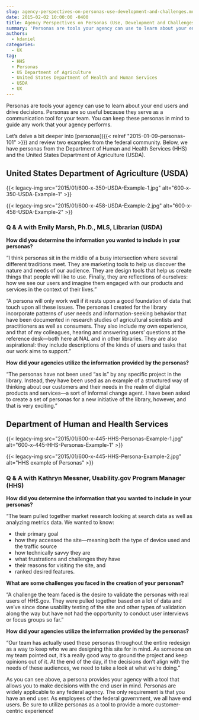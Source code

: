 ```yaml
---
slug: agency-perspectives-on-personas-use-development-and-challenges.md
date: 2015-02-02 10:00:00 -0400
title: Agency Perspectives on Personas (Use, Development and Challenges)
summary: 'Personas are tools your agency can use to learn about your end users and drive decisions. Personas are so useful because they serve as a communication tool for your team. You can keep these personas in mind to guide any work that your agency performs. Let&#8217;s delve a bit deeper into personas and review two'
authors:
  - kdaniel
categories:
  - UX
tag:
  - HHS
  - Personas
  - US Department of Agriculture
  - United States Department of Health and Human Services
  - USDA
  - UX
---
```


Personas are tools your agency can use to learn about your end users and drive decisions. Personas are so useful because they serve as a communication tool for your team. You can keep these personas in mind to guide any work that your agency performs.

Let&#8217;s delve a bit deeper into [personas]({{< relref "2015-01-09-personas-101" >}}) and review two examples from the federal community. Below, we have personas from the Department of Human and Health Services (HHS) and the United States Department of Agriculture (USDA).

## United States Department of Agriculture (USDA)

{{< legacy-img src="2015/01/600-x-350-USDA-Example-1.jpg" alt="600-x-350-USDA-Example-1" >}}

{{< legacy-img src="2015/01/600-x-458-USDA-Example-2.jpg" alt="600-x-458-USDA-Example-2" >}}

### ****Q & A with Emily Marsh, Ph.D., MLS, Librarian (USDA)****

**How did you determine the information you wanted to include in your personas?**
  
“I think personas sit in the middle of a busy intersection where several different traditions meet. They are marketing tools to help us discover the nature and needs of our audience. They are design tools that help us create things that people will like to use. Finally, they are reflections of ourselves: how we see our users and imagine them engaged with our products and services in the context of their lives.”

“A persona will only work well if it rests upon a good foundation of data that touch upon all these issues. The personas I created for the library incorporate patterns of user needs and information-seeking behavior that have been documented in research studies of agricultural scientists and practitioners as well as consumers. They also include my own experience, and that of my colleagues, hearing and answering users&#8217; questions at the reference desk—both here at NAL and in other libraries. They are also aspirational: they include descriptions of the kinds of users and tasks that our work aims to support.”

**How did your agencies utilize the information provided by the personas?**
  
“The personas have not been used &#8220;as is&#8221; by any specific project in the library. Instead, they have been used as an example of a structured way of thinking about our customers and their needs in the realm of digital products and services—a sort of informal change agent. I have been asked to create a set of personas for a new initiative of the library, however, and that is very exciting.”

## Department of Human and Health Services

{{< legacy-img src="2015/01/600-x-445-HHS-Personas-Example-1.jpg" alt="600-x-445-HHS-Personas-Example-1" >}}

{{< legacy-img src="2015/01/600-x-445-HHS-Persona-Example-2.jpg" alt="HHS example of Personas" >}}

### **Q & A with Kathryn Messner, Usability.gov Program Manager (HHS)**

**How did you determine the information that you wanted to include in your personas?**
  
“The team pulled together market research looking at search data as well as analyzing metrics data. We wanted to know:

  * their primary goal
  * how they accessed the site—meaning both the type of device used and the traffic source
  * how technically savvy they are
  * what frustrations and challenges they have
  * their reasons for visiting the site, and
  * ranked desired features.

**What are some challenges you faced in the creation of your personas?**
  
“A challenge the team faced is the desire to validate the personas with real users of HHS.gov. They were pulled together based on a lot of data and we&#8217;ve since done usability testing of the site and other types of validation along the way but have not had the opportunity to conduct user interviews or focus groups so far.”

**How did your agencies utilize the information provided by the personas?**
  
“Our team has actually used these personas throughout the entire redesign as a way to keep who we are designing this site for in mind. As someone on my team pointed out, it’s a really good way to ground the project and keep opinions out of it. At the end of the day, if the decisions don’t align with the needs of these audiences, we need to take a look at what we’re doing.”

As you can see above, a persona provides your agency with a tool that allows you to make decisions with the end user in mind. Personas are widely applicable to any federal agency. The only requirement is that you have an end user. As employees of the federal government, we all have end users. Be sure to utilize personas as a tool to provide a more customer-centric experience!